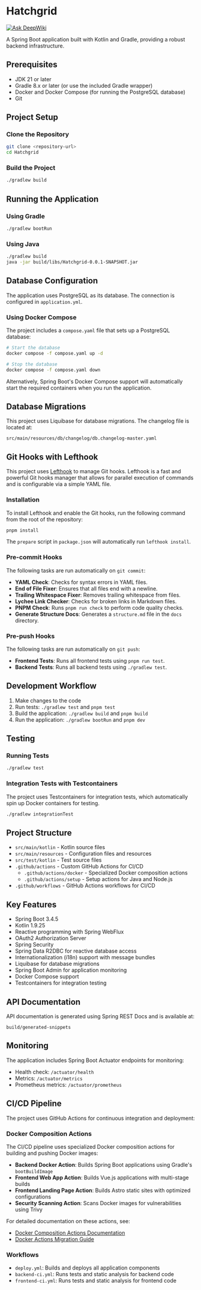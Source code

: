 # Hatchgrid

[![Ask DeepWiki](https://deepwiki.com/badge.svg)](https://deepwiki.com/dallay/hatchgrid)

A Spring Boot application built with Kotlin and Gradle, providing a robust backend infrastructure.

## Prerequisites

- JDK 21 or later
- Gradle 8.x or later (or use the included Gradle wrapper)
- Docker and Docker Compose (for running the PostgreSQL database)
- Git

## Project Setup

### Clone the Repository

```bash
git clone <repository-url>
cd Hatchgrid
```

### Build the Project

```bash
./gradlew build
```

## Running the Application

### Using Gradle

```bash
./gradlew bootRun
```

### Using Java

```bash
./gradlew build
java -jar build/libs/Hatchgrid-0.0.1-SNAPSHOT.jar
```

## Database Configuration

The application uses PostgreSQL as its database. The connection is configured in `application.yml`.

### Using Docker Compose

The project includes a `compose.yaml` file that sets up a PostgreSQL database:

```bash
# Start the database
docker compose -f compose.yaml up -d

# Stop the database
docker compose -f compose.yaml down
```

Alternatively, Spring Boot's Docker Compose support will automatically start the required containers when you run the application.

## Database Migrations

This project uses Liquibase for database migrations. The changelog file is located at:

```
src/main/resources/db/changelog/db.changelog-master.yaml
```

## Git Hooks with Lefthook

This project uses [Lefthook](https://github.com/evilmartians/lefthook) to manage Git hooks. Lefthook is a fast and powerful Git hooks manager that allows for parallel execution of commands and is configurable via a simple YAML file.

### Installation

To install Lefthook and enable the Git hooks, run the following command from the root of the repository:

```bash
pnpm install
```

The `prepare` script in `package.json` will automatically run `lefthook install`.

### Pre-commit Hooks

The following tasks are run automatically on `git commit`:

- **YAML Check**: Checks for syntax errors in YAML files.
- **End of File Fixer**: Ensures that all files end with a newline.
- **Trailing Whitespace Fixer**: Removes trailing whitespace from files.
- **Lychee Link Checker**: Checks for broken links in Markdown files.
- **PNPM Check**: Runs `pnpm run check` to perform code quality checks.
- **Generate Structure Docs**: Generates a `structure.md` file in the `docs` directory.

### Pre-push Hooks

The following tasks are run automatically on `git push`:

- **Frontend Tests**: Runs all frontend tests using `pnpm run test`.
- **Backend Tests**: Runs all backend tests using `./gradlew test`.

## Development Workflow

1. Make changes to the code
2. Run tests: `./gradlew test` and `pnpm test`
3. Build the application: `./gradlew build` and `pnpm build`
4. Run the application: `./gradlew bootRun` and `pnpm dev`

## Testing

### Running Tests

```bash
./gradlew test
```

### Integration Tests with Testcontainers

The project uses Testcontainers for integration tests, which automatically spin up Docker containers for testing.

```bash
./gradlew integrationTest
```

## Project Structure

- `src/main/kotlin` - Kotlin source files
- `src/main/resources` - Configuration files and resources
- `src/test/kotlin` - Test source files
- `.github/actions` - Custom GitHub Actions for CI/CD
  - `.github/actions/docker` - Specialized Docker composition actions
  - `.github/actions/setup` - Setup actions for Java and Node.js
- `.github/workflows` - GitHub Actions workflows for CI/CD

## Key Features

- Spring Boot 3.4.5
- Kotlin 1.9.25
- Reactive programming with Spring WebFlux
- OAuth2 Authorization Server
- Spring Security
- Spring Data R2DBC for reactive database access
- Internationalization (i18n) support with message bundles
- Liquibase for database migrations
- Spring Boot Admin for application monitoring
- Docker Compose support
- Testcontainers for integration testing

## API Documentation

API documentation is generated using Spring REST Docs and is available at:

```shell
build/generated-snippets
```

## Monitoring

The application includes Spring Boot Actuator endpoints for monitoring:

- Health check: `/actuator/health`
- Metrics: `/actuator/metrics`
- Prometheus metrics: `/actuator/prometheus`

## CI/CD Pipeline

The project uses GitHub Actions for continuous integration and deployment:

### Docker Composition Actions

The CI/CD pipeline uses specialized Docker composition actions for building and pushing Docker images:

- **Backend Docker Action**: Builds Spring Boot applications using Gradle's `bootBuildImage`
- **Frontend Web App Action**: Builds Vue.js applications with multi-stage builds
- **Frontend Landing Page Action**: Builds Astro static sites with optimized configurations
- **Security Scanning Action**: Scans Docker images for vulnerabilities using Trivy

For detailed documentation on these actions, see:
- [Docker Composition Actions Documentation](docs/workflows/docker-composition-actions.md)
- [Docker Actions Migration Guide](docs/workflows/docker-actions-migration-guide.md)

### Workflows

- `deploy.yml`: Builds and deploys all application components
- `backend-ci.yml`: Runs tests and static analysis for backend code
- `frontend-ci.yml`: Runs tests and static analysis for frontend code
